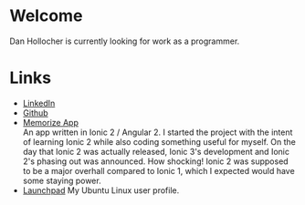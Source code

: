 # Welcome
Dan Hollocher is currently looking for work as a programmer.

# Links
* [LinkedIn](https://www.linkedin.com/in/daniel-hollocher-974815122/)
* [Github]()
* [Memorize App](https://chogydan.github.io/demo/index.html)  
An app written in Ionic 2 / Angular 2.  I started the project with the intent of learning Ionic 2 while also coding something useful for myself.  On the day that Ionic 2 was actually released, Ionic 3's development and Ionic 2's phasing out was announced.  How shocking!  Ionic 2 was supposed to be a major overhall compared to Ionic 1, which I expected would have some staying power.
* [Launchpad](https://launchpad.net/~chogydan)
My Ubuntu Linux user profile.